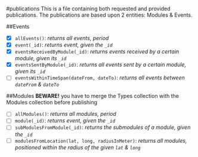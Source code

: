 #publications
This is a file containing both requested and provided publications. The publications are based upon 2 entities: Modules & Events.

##Events
* [x] `allEvents()`: *returns all events, period*
* [x] `event(_id)`: *returns event, given the `_id`*
* [x] `eventsReceivedByModule(_id)`: *returns events received by a certain module, given its `_id`*
* [x] `eventsSentByModule(_id)`: *returns all events sent by a certain module, given its `_id`*
* [ ] `eventsWithinTimeSpan(dateFrom, dateTo)`: *returns all events between `dateFrom` & `dateTo`*

##Modules
**BEWARE!** you have to merge the Types collection with the Modules collection before publishing

* [ ] `allModules()`: *returns all modules, period*
* [ ] `module(_id)`: *returns event, given the `_id`*
* [ ] `subModulesFromModule(_id)`: *returns the submodules of a module, given the `_id`*
* [ ] `modulesFromLocation(lat, long, radiusInMeter)`: *returns all modules, positioned within the radius of the given `lat` & `long`*
